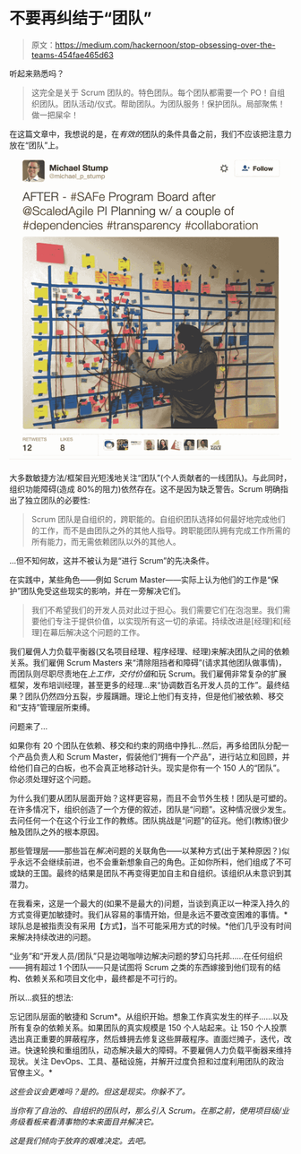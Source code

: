 # 不要再纠结于“团队”

> 原文：<https://medium.com/hackernoon/stop-obsessing-over-the-teams-454fae465d63>

听起来熟悉吗？

> 这完全是关于 Scrum 团队的。特色团队。每个团队都需要一个 PO！自组织团队。团队活动/仪式。帮助团队。为团队服务！保护团队。局部聚焦！做一把屎伞！

在这篇文章中，我想说的是，在*有效的*团队的条件具备之前，我们不应该把注意力放在“团队”上。

![](img/fc73a6abc53be4e4dee4b0997a4a56d4.png)

大多数敏捷方法/框架目光短浅地关注“团队”(个人贡献者的一线团队)。与此同时，组织功能障碍(造成 80%的阻力)依然存在。这不是因为缺乏警告。Scrum 明确指出了独立团队的必要性:

> Scrum 团队是自组织的，跨职能的。自组织团队选择如何最好地完成他们的工作，而不是由团队之外的其他人指导。跨职能团队拥有完成工作所需的所有能力，而无需依赖团队以外的其他人。

…但不知何故，这并不被认为是“进行 Scrum”的先决条件。

在实践中，某些角色——例如 Scrum Master——实际上认为他们的工作是“保护”团队免受这些现实的影响，并在一旁解决它们。

> 我们不希望我们的开发人员对此过于担心。我们需要它们在泡泡里。我们需要他们专注于提供价值，以实现所有这一切的承诺。持续改进是[经理]和[经理]在幕后解决这个问题的工作。

我们雇佣人力负载平衡器(又名项目经理、程序经理、经理)来解决团队之间的依赖关系。我们雇佣 Scrum Masters 来“清除阻挡者和障碍”(请求其他团队做事情)，而团队则尽职尽责地在*上工作，交付价值*和玩 Scrum。我们雇佣非常复杂的扩展框架，发布培训经理，甚至更多的经理…来“协调数百名开发人员的工作”。最终结果？团队仍然四分五裂，步履蹒跚。理论上他们有支持，但是他们被依赖、移交和“支持”管理层所束缚。

问题来了…

如果你有 20 个团队在依赖、移交和约束的网络中挣扎…然后，再多给团队分配一个产品负责人和 Scrum Master，假装他们“拥有一个产品”，进行站立和回顾，并给他们自己的白板，也不会真正地移动针头。现实是你有一个 150 人的“团队”。你必须处理好这个问题。

为什么我们要从团队层面开始？这样更容易，而且不会节外生枝！团队是可塑的。在许多情况下，组织创造了一个方便的叙述，团队是“问题”。这种情况很少发生。去问任何一个在这个行业工作的教练。团队挑战是“问题”的征兆。他们(教练)很少触及团队之外的根本原因。

那些管理层——那些旨在*解决*问题的关联角色——以某种方式(出于某种原因？)似乎永远不会继续前进，也不会重新想象自己的角色。正如你所料，他们组成了不可或缺的王国。最终的结果是团队不再变得更加自主和自组织。该组织从未意识到其潜力。

在我看来，这是一个最大的(如果不是最大的)问题，当谈到真正以一种深入持久的方式变得更加敏捷时。我们从容易的事情开始，但是永远不要改变困难的事情。*球队总是被指责没有采用【方式】，当不可能采用方式的时候。*他们几乎没有时间来解决持续改进的问题。

“业务”和“开发人员/团队”只是边喝咖啡边解决问题的梦幻乌托邦……在任何组织——拥有超过 1 个团队——只是试图将 Scrum 之类的东西嫁接到他们现有的结构、依赖关系和项目文化中，最终都是不可行的。

所以…疯狂的想法:

忘记团队层面的敏捷和 Scrum*。从组织开始。想象工作真实发生的样子……以及所有复杂的依赖关系。如果团队的真实规模是 150 个人站起来。让 150 个人投票选出真正重要的屏蔽程序，然后蜂拥去修复这些屏蔽程序。直面烂摊子，迭代，改进。快速轮换和重组团队，动态解决最大的障碍。不要雇佣人力负载平衡器来维持现状。关注 DevOps、工具、基础设施，并解开过度负担和过度利用团队的政治官僚主义。*

*这些会议会更难吗？是的。但这是现实。你躲不了。*

*当你有了自治的、自组织的团队时，那么引入 Scrum。在那之前，使用项目级/业务级看板来看清事物的本来面目并解决它。*

*这是我们倾向于放弃的艰难决定。去吧。*